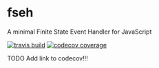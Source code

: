 # fseh
A minimal Finite State Event Handler for JavaScript

[![travis build](https://img.shields.io/travis/0xfede/fseh.svg)](https://travis-ci.org/0xfede/fseh)
[![codecov coverage](https://img.shields.io/codecov/c/github/0xfede/fseh.svg)]()

TODO Add link to codecov!!!
